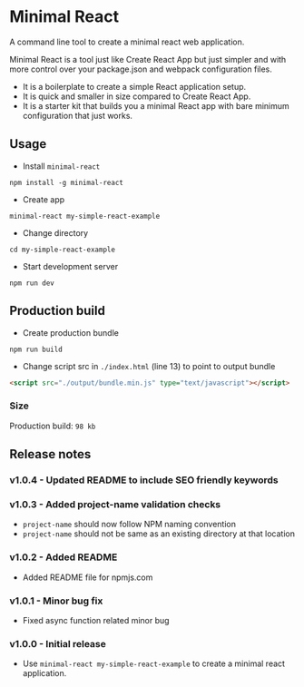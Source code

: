 # Minimal React
A command line tool to create a minimal react web application.

Minimal React is a tool just like Create React App but just simpler and with more control over your package.json and webpack configuration files.
- It is a boilerplate to create a simple React application setup.
- It is quick and smaller in size compared to Create React App.
- It is a starter kit that builds you a minimal React app with bare minimum configuration that just works.

## Usage
- Install `minimal-react`
```shell
npm install -g minimal-react
```
- Create app
```shell
minimal-react my-simple-react-example
```
- Change directory
```shell
cd my-simple-react-example
```
- Start development server
```shell
npm run dev
```

## Production build
- Create production bundle
```shell
npm run build
```
- Change script src in `./index.html` (line 13) to point to output bundle
```html
<script src="./output/bundle.min.js" type="text/javascript"></script>
```
### Size
Production build: `98 kb`

## Release notes
### v1.0.4 - Updated README to include SEO friendly keywords
### v1.0.3 - Added project-name validation checks
- `project-name` should now follow NPM naming convention
- `project-name` should not be same as an existing directory at that location
### v1.0.2 - Added README
- Added README file for npmjs.com
### v1.0.1 - Minor bug fix
- Fixed async function related minor bug
### v1.0.0 - Initial release
- Use `minimal-react my-simple-react-example` to create a minimal react application.